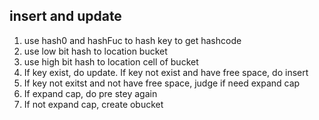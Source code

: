 ##  insert and update
1. use hash0 and hashFuc to hash key to get hashcode
2. use low bit hash to location bucket
3. use high bit hash to location cell of bucket
4. If key exist, do update. If key not exist and have free space, do insert
5. If key not exitst and not have free space, judge if need expand cap
6. If expand cap, do pre stey again
7. If not expand cap, create obucket


